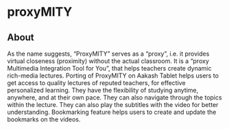 proxyMITY
================


About
-----
As the name suggests, “ProxyMITY” serves as a “proxy”, i.e. it provides virtual closeness
(proximity) without the actual classroom. It is a “proxy Multimedia Integration Tool for You”, that
helps teachers create dynamic rich-media lectures.
Porting of ProxyMITY on Aakash Tablet helps users to get access to quality lectures of reputed
teachers, for effective personalized learning. They have the flexibility of studying anytime,
anywhere, and at their own pace. They can also navigate through the topics within the lecture.
They can also play the subtitles with the video for better understanding. Bookmarking feature
helps users to create and update the bookmarks on the videos.


